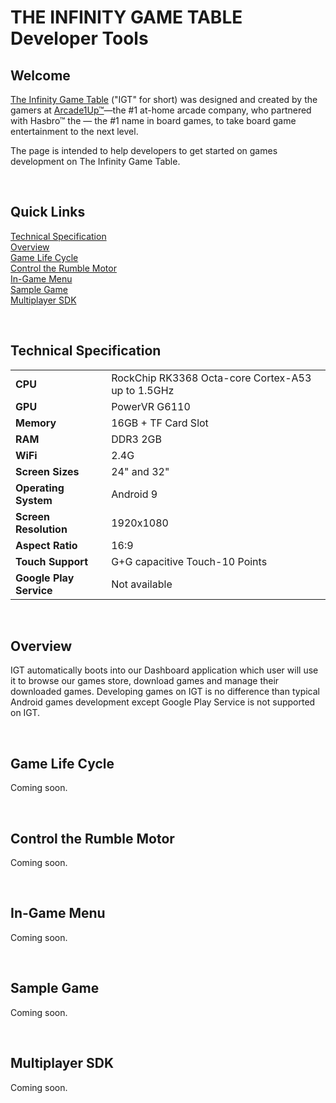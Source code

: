 # THE INFINITY GAME TABLE Developer Tools

## Welcome

[The Infinity Game Table](https://infinitygametable.com) ("IGT" for short) was designed and created by the gamers at [Arcade1Up™](https://arcade1up.com/)—the #1 at-home arcade company, who partnered with Hasbro™ the — the #1 name in board games, to take board game entertainment to the next level.  

The page is intended to help developers to get started on games development on The Infinity Game Table. 

<br>

<h2>Quick Links</h2>

[Technical Specification](##technical-specification)  
[Overview](##overview)  
[Game Life Cycle](##game-life-cycle)  
[Control the Rumble Motor](##control-the-rumble-motor)  
[In-Game Menu](##in-game-menu)  
[Sample Game](##sample-game)  
[Multiplayer SDK](##multiplayer-sdk)

<br>

## Technical Specification
|         |            |
| ------------- |:------------- |
| **CPU** | RockChip RK3368 Octa-core Cortex-A53 up to 1.5GHz |
| **GPU** | PowerVR G6110 |
| **Memory** | 16GB + TF Card Slot |
| **RAM** | DDR3 2GB |
| **WiFi** | 2.4G |
| **Screen Sizes** | 24" and 32" |
| **Operating System** | Android 9 |
| **Screen Resolution** | 1920x1080 |
| **Aspect Ratio** | 16:9 |
| **Touch Support** | G+G capacitive Touch-10 Points |
| **Google Play Service** | Not available |

<br>

## Overview
IGT automatically boots into our Dashboard application which user will use it to browse our games store, download games and manage their downloaded games. Developing games on IGT is no difference than typical Android games development except Google Play Service is not supported on IGT.

<br>

## Game Life Cycle
Coming soon.

<br>

## Control the Rumble Motor
Coming soon.

<br>

## In-Game Menu
Coming soon.

<br>

## Sample Game
Coming soon.

<br>

## Multiplayer SDK
Coming soon.
